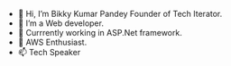 - 👋 Hi, I’m Bikky Kumar Pandey Founder of Tech Iterator.
- 👀 I’m a Web developer.
- 🌱 Currrently working in ASP.Net framework.
- 💞️ AWS Enthusiast.
- 📫 Tech Speaker

<!---
vp7569-tech/vp7569-tech is a ✨ special ✨ repository because its `README.md` (this file) appears on your GitHub profile.
You can click the Preview link to take a look at your changes.
--->
